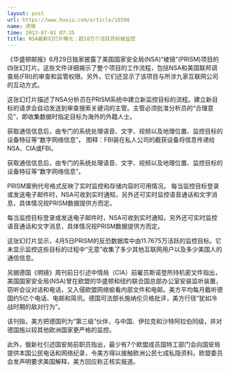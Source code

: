 ```yaml
---
layout: post
url: https://www.huxiu.com/article/16598
name: 虎嗅
time: 2013-07-01 07:35
title: NSA最新幻灯片曝光：超10万个活跃目标被监控
---
```

《华盛顿邮报》6月29日独家披露了美国国家安全局(NSA)“棱镜”(PRISM)项目的四张幻灯片。这些文件详细揭示了整个项目的工作流程，包括NSA和美国联邦调查局(FBI)的审查和监管权限。另外，它们还显示了该项目与所涉九家互联网公司的互动方式。

这张幻灯片描述了NSA分析员在PRISM系统中建立新监控目标的流程。建立新目标的请求会自动发送到审查搜索关键词的主管。主管必须批准分析员的“合理意见”，即收集数据时指定目标为海外的外籍人士。

获取通信信息后，由专门的系统处理语音、文字、视频以及地理位置、监控目标的设备特征等“数字网络信息”。 图释：FBI装在私人公司的截获设备将信息传递给NSA、CIA或FBI。

获取通信信息后，由专门的系统处理语音、文字、视频以及地理位置、监控目标的设备特征等“数字网络信息”。

PRISM案例代号格式反映了实时监控和存储内容的可用情况。 每当监控目标登录或发送电子邮件时，NSA可收到实时通知，另外还可实时监控语音通话和文字消息，具体情况视PRISM数据提供方而定。

每当监控目标登录或发送电子邮件时，NSA可收到实时通知，另外还可实时监控语音通话和文字消息，具体情况视PRISM数据提供方而定。

这张幻灯片显示，4月5日PRISM的反恐数据库中由11.7675万活跃的监控目标。它未显示监控这些目标的过程中“无意”收集了多少其他互联网用户以及多少美国人的通信信息。

另据德国《明镜》周刊前日引述中情局（CIA）前雇员斯诺登所持机密文件指出，美国国家安全局(NSA)曾在欧盟的华盛顿和纽约联合国总部办公室安装监听装置，窃听会议对话和电话，又入侵欧盟网络偷看内部文件和电邮。美方平均每月截听德国约5亿个电话、电邮和简讯。德国司法部长施纳伦贝格批评，美方行径“犹如冷战时期的敌对行为”。

该刊指，美方把德国列为“第三级”伙伴，与中国、伊拉克和沙特阿拉伯同级，并对德国施以较其他欧洲国家更严格的监控。

此外，俄新社引述国安局前职员指出，最少有7个欧盟成员国特工部门会向国安局提供本国公民电话和网络纪录，令美方得以接触欧洲公民七成私隐资料。欧盟委员会发声明要求美国解释，美方回应称正核实报道。

